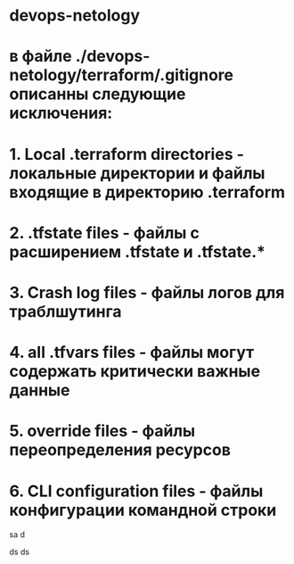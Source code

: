 # devops-netology

#  в файле ./devops-netology/terraform/.gitignore описанны следующие исключения:
#   1. Local .terraform directories - локальные директории и файлы входящие в директорию .terraform
#   2. .tfstate files - файлы с расширением .tfstate и .tfstate.*
#   3. Crash log files - файлы логов для траблшутинга
#   4. all .tfvars files - файлы могут содержать критически важные данные
#   5. override files - файлы переопределения ресурсов
#   6. CLI configuration files - файлы конфигурации командной строки


sa
d

ds ds

